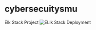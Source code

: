# cybersecuitysmu
Elk Stack Project
![ELlk Stack Deployment](https://user-images.githubusercontent.com/101211313/157756291-9757ecdd-7035-4312-8737-8443957d14a0.jpg)
